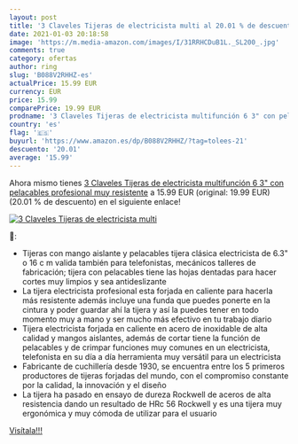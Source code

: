 ```yaml
---
layout: post
title: '3 Claveles Tijeras de electricista multi al 20.01 % de descuento'
date: 2021-01-03 20:18:58
image: 'https://m.media-amazon.com/images/I/31RRHCDuB1L._SL200_.jpg'
comments: true
category: ofertas
author: ring
slug: 'B088V2RHHZ-es'
actualPrice: 15.99 EUR
currency: EUR
price: 15.99
comparePrice: 19.99 EUR
prodname: '3 Claveles Tijeras de electricista multifunción 6 3" con pelacables profesional muy resistente'
country: 'es'
flag: '🇪🇸'
buyurl: 'https://www.amazon.es/dp/B088V2RHHZ/?tag=tolees-21'
descuento: '20.01'
average: '15.99'
---
```


Ahora mismo tienes [3 Claveles Tijeras de electricista multifunción 6 3" con pelacables profesional muy resistente](https://www.amazon.es/dp/B088V2RHHZ/?tag=tolees-21) a 15.99 EUR (original: 19.99 EUR) (20.01 %  de descuento) en el siguiente enlace!

[![3 Claveles Tijeras de electricista multi](https://m.media-amazon.com/images/I/31RRHCDuB1L._SL200_.jpg)](https://www.amazon.es/dp/B088V2RHHZ/?tag=tolees-21)

🔎:

- Tijeras con mango aislante y pelacables tijera clásica electricista de 6.3" o 16 c m valida también para telefonistas, mecánicos talleres de fabricación; tijera con pelacables tiene las hojas dentadas para hacer cortes muy limpios y sea antideslizante
- La tijera electricista profesional esta forjada en caliente para hacerla más resistente además incluye una funda que puedes ponerte en la cintura y poder guardar ahí la tijera y así la puedes tener en todo momento muy a mano y ser mucho más efectivo en tu trabajo diario
- Tijera electricista forjada en caliente en acero de inoxidable de alta calidad y mangos aislantes, además de cortar tiene la función de pelacables y de crimpar funciones muy comunes en un electricista, telefonista en su día a día herramienta muy versátil para un electricista
- Fabricante de cuchillería desde 1930, se encuentra entre los 5 primeros productores de tijeras forjadas del mundo, con el compromiso constante por la calidad, la innovación y el diseño
- La tijera ha pasado en ensayo de dureza Rockwell de aceros de alta resistencia dando un resultado de HRc 56 Rockwell y es una tijera muy ergonómica y muy cómoda de utilizar para el usuario

[Visítala!!!](https://www.amazon.es/dp/B088V2RHHZ/?tag=tolees-21)
